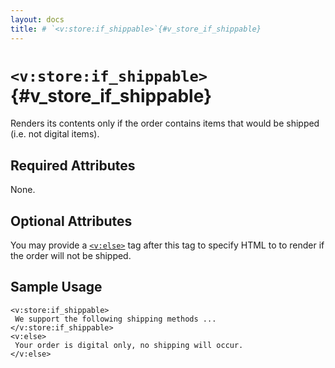 ```yaml
---
layout: docs
title: # `<v:store:if_shippable>`{#v_store_if_shippable}
---
```


# `<v:store:if_shippable>`{#v_store_if_shippable}

Renders its contents only if the order contains items that would be
shipped (i.e. not digital items).

## Required Attributes

None.

## Optional Attributes

You may provide a [`<v:else>`](#v_else) tag after this tag to specify
HTML to to render if the order will not be shipped.

## Sample Usage

    <v:store:if_shippable>
     We support the following shipping methods ...
    </v:store:if_shippable>
    <v:else>
     Your order is digital only, no shipping will occur.
    </v:else>
